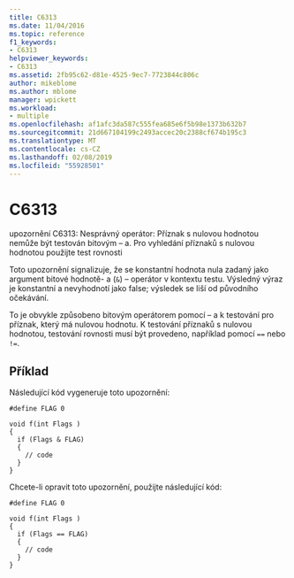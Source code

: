 ```yaml
---
title: C6313
ms.date: 11/04/2016
ms.topic: reference
f1_keywords:
- C6313
helpviewer_keywords:
- C6313
ms.assetid: 2fb95c62-d81e-4525-9ec7-7723844c806c
author: mikeblome
ms.author: mblome
manager: wpickett
ms.workload:
- multiple
ms.openlocfilehash: af1afc3da587c555fea685e6f5b98e1373b632b7
ms.sourcegitcommit: 21d667104199c2493accec20c2388cf674b195c3
ms.translationtype: MT
ms.contentlocale: cs-CZ
ms.lasthandoff: 02/08/2019
ms.locfileid: "55928501"
---
```

# <a name="c6313"></a>C6313
upozornění C6313: Nesprávný operátor: Příznak s nulovou hodnotou nemůže být testován bitovým – a. Pro vyhledání příznaků s nulovou hodnotou použijte test rovnosti

 Toto upozornění signalizuje, že se konstantní hodnota nula zadaný jako argument bitové hodnotě- a (`&`) – operátor v kontextu testu. Výsledný výraz je konstantní a nevyhodnotí jako false; výsledek se liší od původního očekávání.

 To je obvykle způsobeno bitovým operátorem pomocí – a k testování pro příznak, který má nulovou hodnotu. K testování příznaků s nulovou hodnotou, testování rovnosti musí být provedeno, například pomocí `==` nebo `!=`.

## <a name="example"></a>Příklad
 Následující kód vygeneruje toto upozornění:

```
#define FLAG 0

void f(int Flags )
{
  if (Flags & FLAG)
  {
    // code
  }
}
```

 Chcete-li opravit toto upozornění, použijte následující kód:

```
#define FLAG 0

void f(int Flags )
{
  if (Flags == FLAG)
  {
    // code
  }
}
```